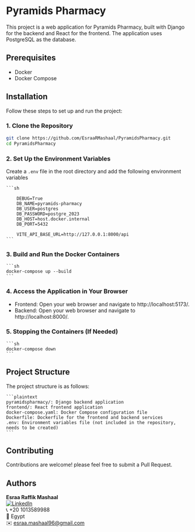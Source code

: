 # Pyramids Pharmacy

This project is a web application for Pyramids Pharmacy, built with Django for the backend and React for the frontend. The application uses PostgreSQL as the database.

## Prerequisites

- Docker
- Docker Compose

## Installation

Follow these steps to set up and run the project:

### 1. Clone the Repository

```sh
git clone https://github.com/EsraaRMashaal/PyramidsPharmacy.git
cd PyramidsPharmacy
```

### 2. Set Up the Environment Variables

Create a `.env` file in the root directory and add the following environment variables
    
    ```sh   
   
        DEBUG=True
        DB_NAME=pyramids-pharmacy
        DB_USER=postgres
        DB_PASSWORD=postgre_2023
        DB_HOST=host.docker.internal
        DB_PORT=5432

        VITE_API_BASE_URL=http://127.0.0.1:8000/api
    ```

### 3. Build and Run the Docker Containers
    
    ```sh
    docker-compose up --build
    ```

### 4. Access the Application in Your Browser

- Frontend: Open your web browser and navigate to http://localhost:5173/.
- Backend: Open your web browser and navigate to http://localhost:8000/.

### 5. Stopping the Containers (If Needed)

    ```sh
    docker-compose down
    ```
## Project Structure

The project structure is as follows:
    
    ```plaintext
    pyramidspharmacy/: Django backend application
    frontend/: React frontend application
    docker-compose.yaml: Docker Compose configuration file
    Dockerfile: Dockerfile for the frontend and backend services
    .env: Environment variables file (not included in the repository, needs to be created)
    ```

## Contributing

Contributions are welcome! please feel free to submit a Pull Request. 

## Authors

**Esraa Raffik Mashaal**  
[![LinkedIn](https://img.shields.io/badge/-LinkedIn-blue?style=flat&logo=linkedin&logoColor=white)](https://www.linkedin.com/in/esraamashaal/)  
📞 +20 1013589988  
📍 Egypt  
✉️ [esraa.mashaal96@gmail.com](mailto:esraa.mashaal96@gmail.com)


